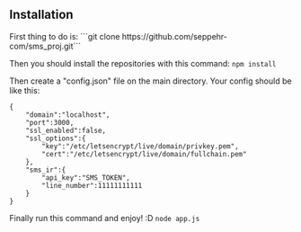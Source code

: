<h2>Installation</h2>
First thing to do is:
```git clone https://github.com/seppehr-com/sms_proj.git```

Then you should install the repositories with this command:
`npm install`

Then create a "config.json" file on the main directory.
Your config should be like this:

```
{
    "domain":"localhost",
    "port":3000,
    "ssl_enabled":false,
    "ssl_options":{
        "key":"/etc/letsencrypt/live/domain/privkey.pem",
        "cert":"/etc/letsencrypt/live/domain/fullchain.pem"
    },
    "sms_ir":{
        "api_key":"SMS_TOKEN",
        "line_number":11111111111
    }
}
```

Finally run this command and enjoy! :D
`node app.js`
